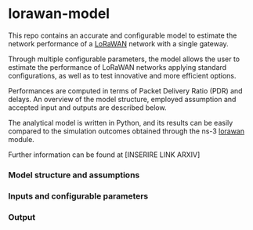 # lorawan-model

This repo contains an accurate and configurable model to estimate the network performance of a [LoRaWAN](https://lora-alliance.org/about-lorawan) network with a single gateway.

Through multiple configurable parameters, the model allows the user to estimate the performance of LoRaWAN networks applying standard configurations, as well as to test innovative and more efficient options. 

Performances are computed in terms of Packet Delivery Ratio (PDR) and delays. An overview of the model structure, employed assumption and accepted input and outputs are described below.

The analytical model is written in Python, and its results can be easily compared to the simulation outcomes obtained through the ns-3 [lorawan](https://github.com/signetlabdei/lorawan) module.

Further information can be found at [INSERIRE LINK ARXIV]


### Model structure and assumptions

### Inputs and configurable parameters

### Output



